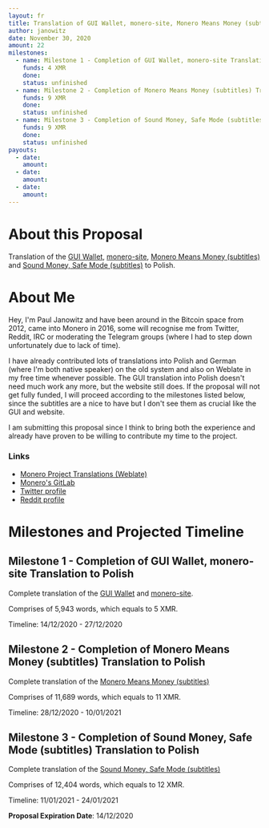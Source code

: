 ```yaml
---
layout: fr
title: Translation of GUI Wallet, monero-site, Monero Means Money (subtitles), Sound Money, Safe Mode (subtitles) to Polish.
author: janowitz
date: November 30, 2020
amount: 22
milestones:
  - name: Milestone 1 - Completion of GUI Wallet, monero-site Translation to Polish
    funds: 4 XMR
    done:
    status: unfinished
  - name: Milestone 2 - Completion of Monero Means Money (subtitles) Translation to Polish
    funds: 9 XMR
    done:
    status: unfinished
  - name: Milestone 3 - Completion of Sound Money, Safe Mode (subtitles) Translation to Polish
    funds: 9 XMR
    done:
    status: unfinished
payouts:
  - date:
    amount:
  - date:
    amount:
  - date:
    amount:
---
```


# About this Proposal

Translation of the [GUI Wallet](https://translate.getmonero.org/projects/monero/gui-wallet/), [monero-site](https://translate.getmonero.org/projects/getmonero/monero-site/), [Monero Means Money (subtitles)](https://translate.getmonero.org/projects/community/monero-means-money/) and [Sound Money, Safe Mode (subtitles)](https://translate.getmonero.org/projects/community/sound-money-safe-mode-subtitles/) to Polish.

# About Me

Hey, I'm Paul Janowitz and have been around in the Bitcoin space from 2012, came into Monero in 2016, some will recognise me from Twitter, Reddit, IRC or moderating the Telegram groups (where I had to step down unfortunately due to lack of time).

I have already contributed lots of translations into Polish and German (where I'm both native speaker) on the old system and also on Weblate in my free time whenever possible. The GUI translation into Polish doesn't need much work any more, but the website still does. If the proposal will not get fully funded, I will proceed according to the milestones listed below, since the subtitles are a nice to have but I don't see them as crucial like the GUI and website.

I am submitting this proposal since I think to bring both the experience and already have proven to be willing to contribute my time to the project.

### Links

- [Monero Project Translations (Weblate)](https://translate.getmonero.org/user/janowitz/)
- [Monero's GitLab](https://repo.getmonero.org/janowitz)
- [Twitter profile](https://twitter.com/janowitz)
- [Reddit profile](https://www.reddit.com/user/pebx)

# Milestones and Projected Timeline

## Milestone 1 - Completion of GUI Wallet, monero-site Translation to Polish

Complete translation of the [GUI Wallet](https://translate.getmonero.org/projects/monero/gui-wallet/) and [monero-site](https://translate.getmonero.org/projects/getmonero/monero-site/).

Comprises of 5,943 words, which equals to 5 XMR.

Timeline: 14/12/2020 - 27/12/2020

## Milestone 2 - Completion of Monero Means Money (subtitles) Translation to Polish

Complete translation of the [Monero Means Money (subtitles)](https://translate.getmonero.org/projects/community/monero-means-money/)

Comprises of 11,689 words, which equals to 11 XMR.

Timeline: 28/12/2020 - 10/01/2021

## Milestone 3 - Completion of Sound Money, Safe Mode (subtitles) Translation to Polish

Complete translation of the [Sound Money, Safe Mode (subtitles)](https://translate.getmonero.org/projects/community/sound-money-safe-mode-subtitles/)

Comprises of 12,404 words, which equals to 12 XMR.

Timeline: 11/01/2021 - 24/01/2021

**Proposal Expiration Date**: 14/12/2020